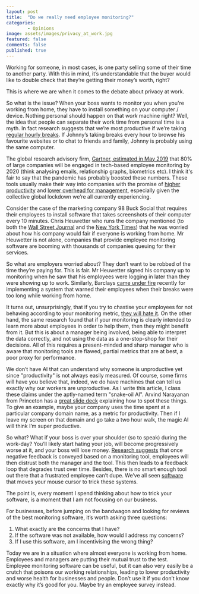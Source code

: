 ```yaml
---
layout: post
title:  "Do we really need employee monitoring?"
categories:
		- Opinions
image: assets/images/privacy_at_work.jpg
featured: false
comments: false
published: true
---
```


Working for someone, in most cases, is one party selling some of their time to another party. With this in mind, it’s understandable that the buyer would like to double check that they’re getting their money’s worth, right?

This is where we are when it comes to the debate about privacy at work. 

So what is the issue? When your boss wants to monitor you when you're working from home, they have to install something on your computer / device. Nothing personal should happen on that *work* machine right? Well, the idea that people can separate their work time from personal time is a myth. In fact research suggests that we’re most productive if we’re taking [regular hourly breaks](https://www.theatlantic.com/business/archive/2014/09/science-tells-you-how-many-minutes-should-you-take-a-break-for-work-17/380369/). If Johnny’s taking breaks every hour to browse his favourite websites or to chat to friends and family, Johnny is probably using the same computer. 

The global research advisory firm, [Gartner, estimated in May 2019](https://www.gartner.com/smarterwithgartner/the-future-of-employee-monitoring/)  that 80% of large companies will be engaged in tech-based employee monitoring by 2020 (think analysing emails, relationship graphs, biometrics etc). I think it's fair to say that the pandemic has probably boosted these numbers. These tools usually make their way into companies with the promise of [higher productivity](https://www.worktime.com/2019-corporate-employee-monitoring-trends) and [lower overhead for management](https://activtrak.com/), especially given the collective global lockdown we’re all currently experiencing.  

Consider the case of the marketing company 98 Buck Social that requires their employees to install software that takes screenshots of their computer every 10 minutes. Chris Heuwetter who runs the company mentioned (to both the [Wall Street Journal](https://www.wsj.com/articles/youre-working-from-home-but-your-company-is-still-watching-you-11587202201) and the [New York Times](https://www.nytimes.com/2020/05/06/technology/employee-monitoring-work-from-home-virus.html)) that he was worried about how his company would fair if everyone is working from home. Mr Heuwetter is not alone, companies that provide employee monitoring software are booming with thousands of companies queuing for their services. 

So what are employers worried about? They don’t want to be robbed of the time they’re paying for. This is fair. Mr Heuwetter signed his company up to monitoring when he saw that his employees were logging in later than they were showing up to work. Similarly, Barclays [came under fire](https://www.bbc.co.uk/news/business-51570401) recently for implementing a system that warned their employees when their breaks were too long while working from home. 

It turns out, unsurprisingly, that if you try to chastise your employees for not behaving according to your monitoring metric, [they will hate it](https://www.sciencedirect.com/science/article/pii/S0007681317301611). On the other hand, the same research found that if your monitoring is clearly intended to learn more about employees in order to help them, then they might benefit from it. But this is about a manager being involved, being able to interpret the data correctly, and not using the data as a one-stop-shop for their decisions. All of this requires a present-minded and sharp manager who is aware that monitoring tools are flawed, partial metrics that are at best, a poor proxy for performance. 

We don’t have AI that can understand why someone is unproductive yet since "productivity" is not always easily measured. Of course, some firms will have you believe that, indeed, we do have machines that can tell us exactly why our workers are unproductive. As I write this article, I class these claims under the aptly-named term "snake-oil AI". Arvind Narayanan from Princeton has a [great slide deck](https://www.cs.princeton.edu/~arvindn/talks/MIT-STS-AI-snakeoil.pdf) explaining how to spot these things. To give an example, maybe your company uses the time spent at a particular company domain name, as a metric for productivity. Then if I leave my screen on that domain and go take a two hour walk, the magic AI will think I’m super productive. 

So what? What if your boss is over your shoulder (so to speak) during the work-day? You’ll likely start hating your job, will become progressively worse at it, and your boss will lose money. [Research suggests](https://www.tandfonline.com/doi/abs/10.1080/00236561003654776) that once negative feedback is conveyed based on a monitoring tool, employees will then distrust both the manager and the tool. This then leads to a feedback loop that degrades trust over time. Besides, there is no smart enough tool out there that a frustrated employee can’t dupe. We’ve all seen [software](https://www.kickidler.com/how-to-cheat-time-tracking.html) that moves your mouse cursor to trick these systems. 

The point is, every moment I spend thinking about how to trick your software, is a moment that I am not focusing on our business. 

For businesses, before jumping on the bandwagon and looking for reviews of the best monitoring software, it’s worth asking three questions:

1. What exactly are the concerns that I have?
2. If the software was not available, how would I address my concerns? 
3. If I use this software, am I incentivising the wrong thing?

Today we are in a situation where almost everyone is working from home. Employees and managers are putting their mutual trust to the test. Employee monitoring software can be useful, but it can also very easily be a crutch that poisons our working relationships, leading to lower productivity and worse health for businesses and people. Don’t use it if you don’t know exactly why it’s good for you. Maybe try an employee survey instead. 
